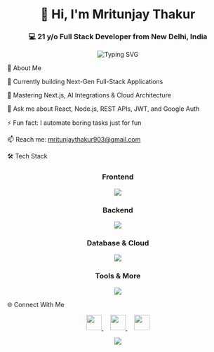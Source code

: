 <h1 align="center">👋 Hi, I'm Mritunjay Thakur</h1> <h3 align="center">💻 21 y/o Full Stack Developer from New Delhi, India</h3><p align="center"> <img src="https://readme-typing-svg.demolab.com?font=Fira+Code&size=22&duration=2800&pause=800&color=4D8CF5&center=true&vCenter=true&width=550&lines=Turning+ideas+into+reality%2C+one+line+of+code+at+a+time" alt="Typing SVG"> </p>
🚀 About Me

🔭 Currently building Next-Gen Full-Stack Applications

🌱 Mastering Next.js, AI Integrations & Cloud Architecture

💬 Ask me about React, Node.js, REST APIs, JWT, and Google Auth

⚡ Fun fact: I automate boring tasks just for fun

📫 Reach me: mritunjaythakur903@gmail.com

🛠️ Tech Stack
<p align="center"> <h3 align="center">Frontend</h3> <p align="center"> <img src="https://skillicons.dev/icons?i=html,css,js,tailwind,bootstrap,react,nextjs,redis" /> </p> <h3 align="center">Backend</h3> <p align="center"> <img src="https://skillicons.dev/icons?i=nodejs,express,nestjs,restapi" /> </p> <h3 align="center">Database & Cloud</h3> <p align="center"> <img src="https://skillicons.dev/icons?i=mongodb,postgres,redis,github,aws,vercel" /> </p> <h3 align="center">Tools & More</h3> <p align="center"> <img src="https://skillicons.dev/icons?i=git,github,postman,figma,ai,jwt,google" /> </p> </p>

🌐 Connect With Me
<p align="center"> <a href="https://www.linkedin.com/in/mritunjay-thakur-jay/" target="_blank"> <img src="https://img.shields.io/badge/LinkedIn-0077B5?style=for-the-badge&logo=linkedin&logoColor=white" height="35"> </a> &nbsp;&nbsp;&nbsp; <a href="https://www.instagram.com/___jaythakur___/" target="_blank"> <img src="https://img.shields.io/badge/Instagram-E4405F?style=for-the-badge&logo=instagram&logoColor=white" height="35"> </a> &nbsp;&nbsp;&nbsp; <a href="mailto:mritunjaythakur903@gmail.com"> <img src="https://img.shields.io/badge/Gmail-D14836?style=for-the-badge&logo=gmail&logoColor=white" height="35"> </a> </p>
<p align="center"> <img src="https://capsule-render.vercel.app/api?type=waving&color=4D8CF5&height=120&section=footer&fontSize=30" /> </div>
